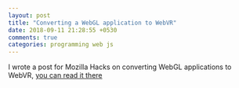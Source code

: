 ```yaml
---
layout: post
title: "Converting a WebGL application to WebVR"
date: 2018-09-11 21:28:55 +0530
comments: true
categories: programming web js
---
```


I wrote a post for Mozilla Hacks on converting WebGL applications to WebVR,
[you can read it there](https://hacks.mozilla.org/2018/09/converting-a-webgl-application-to-webvr/)